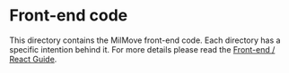 # Front-end code

This directory contains the MilMove front-end code. Each directory has a specific intention behind it. For more details please read the [Front-end / React Guide](docs/frontend.md).
